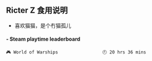 ## Ricter Z 食用说明
- 喜欢猫猫，是个冇猫孤儿

<!-- steam-box start -->
#### - Steam playtime leaderboard
```text
🎮 World of Warships                 🕘 20 hrs 36 mins
```
<!-- Powered by https://github.com/YouEclipse/steam-box . -->
<!-- steam-box end -->
